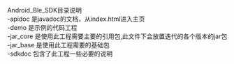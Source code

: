 Android_Ble_SDK目录说明  
-apidoc      是javadoc的文档，从index.html进入主页  
-demo        是示例的代码工程  
-jar_core    是使用此工程需要主要的引用包,此文件下会放置迭代的各个版本的jar包  
-jar_base    是使用此工程需要的基础包    
-sdkdoc      包含了此工程一些必要的说明  
